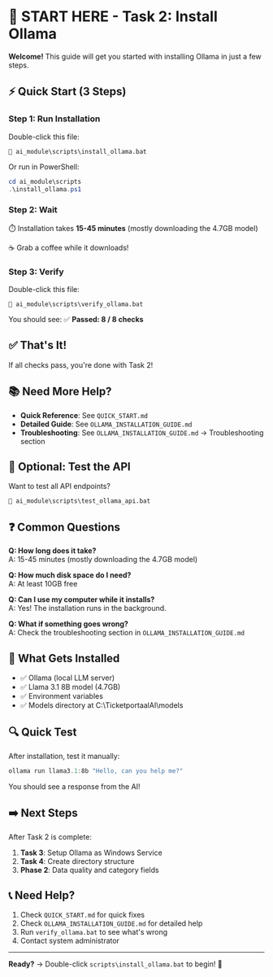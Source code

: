 # 🚀 START HERE - Task 2: Install Ollama

**Welcome!** This guide will get you started with installing Ollama in just a few steps.

## ⚡ Quick Start (3 Steps)

### Step 1: Run Installation
Double-click this file:
```
📁 ai_module\scripts\install_ollama.bat
```

Or run in PowerShell:
```powershell
cd ai_module\scripts
.\install_ollama.ps1
```

### Step 2: Wait
⏱️ Installation takes **15-45 minutes** (mostly downloading the 4.7GB model)

☕ Grab a coffee while it downloads!

### Step 3: Verify
Double-click this file:
```
📁 ai_module\scripts\verify_ollama.bat
```

You should see: ✅ **Passed: 8 / 8 checks**

## ✅ That's It!

If all checks pass, you're done with Task 2!

## 📚 Need More Help?

- **Quick Reference**: See `QUICK_START.md`
- **Detailed Guide**: See `OLLAMA_INSTALLATION_GUIDE.md`
- **Troubleshooting**: See `OLLAMA_INSTALLATION_GUIDE.md` → Troubleshooting section

## 🧪 Optional: Test the API

Want to test all API endpoints?
```
📁 ai_module\scripts\test_ollama_api.bat
```

## ❓ Common Questions

**Q: How long does it take?**  
A: 15-45 minutes (mostly downloading the 4.7GB model)

**Q: How much disk space do I need?**  
A: At least 10GB free

**Q: Can I use my computer while it installs?**  
A: Yes! The installation runs in the background.

**Q: What if something goes wrong?**  
A: Check the troubleshooting section in `OLLAMA_INSTALLATION_GUIDE.md`

## 🎯 What Gets Installed

- ✅ Ollama (local LLM server)
- ✅ Llama 3.1 8B model (4.7GB)
- ✅ Environment variables
- ✅ Models directory at C:\TicketportaalAI\models

## 🔍 Quick Test

After installation, test it manually:
```powershell
ollama run llama3.1:8b "Hello, can you help me?"
```

You should see a response from the AI!

## ➡️ Next Steps

After Task 2 is complete:
1. **Task 3**: Setup Ollama as Windows Service
2. **Task 4**: Create directory structure
3. **Phase 2**: Data quality and category fields

## 📞 Need Help?

1. Check `QUICK_START.md` for quick fixes
2. Check `OLLAMA_INSTALLATION_GUIDE.md` for detailed help
3. Run `verify_ollama.bat` to see what's wrong
4. Contact system administrator

---

**Ready?** → Double-click `scripts\install_ollama.bat` to begin! 🚀
